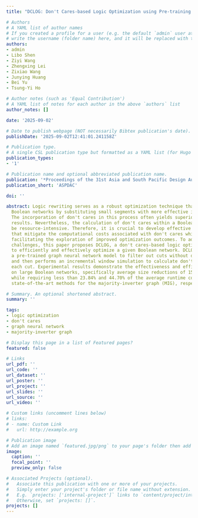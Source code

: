 ```yaml
---
title: "DCLOG: Don't Cares-based Logic Optimization using Pre-training Graph Neural Networks"

# Authors
# A YAML list of author names
# If you created a profile for a user (e.g. the default `admin` user at `content/authors/admin/`), 
# write the username (folder name) here, and it will be replaced with their full name and linked to their profile.
authors:
- admin
- Libo Shen
- Ziyi Wang
- Zhengxing Lei
- Zixiao Wang
- Junying Huang
- Bei Yu
- Tsung-Yi Ho

# Author notes (such as 'Equal Contribution')
# A YAML list of notes for each author in the above `authors` list
author_notes: []

date: '2025-09-02'

# Date to publish webpage (NOT necessarily Bibtex publication's date).
publishDate: '2025-09-02T12:41:01.241158Z'

# Publication type.
# A single CSL publication type but formatted as a YAML list (for Hugo requirements).
publication_types:
- '1'

# Publication name and optional abbreviated publication name.
publication: '*Proceedings of the 31st Asia and South Pacific Design Automation Conference*'
publication_short: 'ASPDAC'

doi: ''

abstract: Logic rewriting serves as a robust optimization technique that enhances
  Boolean networks by substituting small segments with more effective implementations.
  The incorporation of don't cares in this process often yields superior optimization
  results. Nevertheless, the calculation of don't cares within a Boolean network can
  be resource-intensive. Therefore, it is crucial to develop effective strategies
  that mitigate the computational costs associated with don't cares while simultaneously
  facilitating the exploration of improved optimization outcomes. To address these
  challenges, this paper proposes DCLOG, a don't cares-based logic optimization framework,
  to efficiently and effectively optimize a given Boolean network. DCLOG leverages
  a pre-trained graph neural network model to filter out cuts without don't cares
  and then performs an incremental window simulation to calculate don't cares for
  each cut. Experimental results demonstrate the effectiveness and efficiency of DCLOG
  on large Boolean networks, specifically average size reductions of 15.64% and 1.44%
  while requiring less than 23.84% and 44.70% of the average runtime compared with
  state-of-the-art methods for the majority-inverter graph (MIG), respectively.

# Summary. An optional shortened abstract.
summary: ''

tags:
- logic optimization
- don't cares
- graph neural network
- majority-inverter graph

# Display this page in a list of Featured pages?
featured: false

# Links
url_pdf: ''
url_code: ''
url_dataset: ''
url_poster: ''
url_project: ''
url_slides: ''
url_source: ''
url_video: ''

# Custom links (uncomment lines below)
# links:
# - name: Custom Link
#   url: http://example.org

# Publication image
# Add an image named `featured.jpg/png` to your page's folder then add a caption below.
image:
  caption: ''
  focal_point: ''
  preview_only: false

# Associated Projects (optional).
#   Associate this publication with one or more of your projects.
#   Simply enter your project's folder or file name without extension.
#   E.g. `projects: ['internal-project']` links to `content/project/internal-project/index.md`.
#   Otherwise, set `projects: []`.
projects: []
---
```


